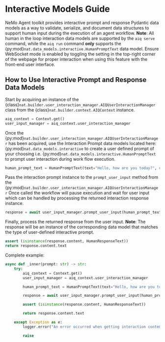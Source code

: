 <!--
SPDX-FileCopyrightText: Copyright (c) 2025, NVIDIA CORPORATION & AFFILIATES. All rights reserved.
SPDX-License-Identifier: Apache-2.0

Licensed under the Apache License, Version 2.0 (the "License");
you may not use this file except in compliance with the License.
You may obtain a copy of the License at

http://www.apache.org/licenses/LICENSE-2.0

Unless required by applicable law or agreed to in writing, software
distributed under the License is distributed on an "AS IS" BASIS,
WITHOUT WARRANTIES OR CONDITIONS OF ANY KIND, either express or implied.
See the License for the specific language governing permissions and
limitations under the License.
-->

# Interactive Models Guide
NeMo Agent toolkit provides interactive prompt and response Pydantic data models as a way to validate, serialize, and document
data structures to support human input during the execution of an agent workflow.
**Note**: All human in the loop interaction data models are supported by the `aiq serve` command, while the `aiq run`
command **only** supports the {py:mod}`nat.data_models.interactive.HumanPromptText` data model. Ensure WebSocket mode
is enabled by toggling the setting in the top-right corner of the webpage for proper interaction when using this feature
with the front-end user interface.

## How to Use Interactive Prompt and Response Data Models
Start by acquiring an instance of the {class}`nat.builder.user_interaction_manager.AIQUserInteractionManager` class
from the {class}`nat.builder.context.AIQContext` instance.
```python
aiq_context = Context.get()
user_input_manager = aiq_context.user_interaction_manager
```

Once the {py:mod}`nat.builder.user_interaction_manager.AIQUserInteractionManager` has been acquired, use the Interaction
Prompt data models located here: {py:mod}`nat.data_models.interactive` to create a user defined prompt of your choosing
i.e. {py:mod}`nat.data_models.interactive.HumanPromptText` to prompt user interaction during work flow execution.
```python
human_prompt_text = HumanPromptText(text="Hello, how are you today?", required=True, placeholder="default")
```

Pass the interaction prompt instance to the `prompt_user_input` method from the {py:mod}`nat.builder.user_interaction_manager.AIQUserInteractionManager`  Once called the workflow will pause execution and wait for user input which can be handled
by processing the returned interaction response instance.
```python
response = await user_input_manager.prompt_user_input(human_prompt_text)
```

Finally, process the returned response from the user input.
**Note**: The response will be an instance of the corresponding data model that matches the type of user-defined interactive prompt.
```python
assert (isinstance(response.content, HumanResponseText))
return response.content.text
```

Complete example:
```python
async def _inner(prompt: str) -> str:
    try:
        aiq_context = Context.get()
        user_input_manager = aiq_context.user_interaction_manager

        human_prompt_text = HumanPromptText(text="Hello, how are you today?", required=True, placeholder="default")

        response = await user_input_manager.prompt_user_input(human_prompt_text)

        assert (isinstance(response.content, HumanResponseText))

        return response.content.text

    except Exception as e:
        logger.error("An error occurred when getting interaction content: %s", e)

        raise
```

